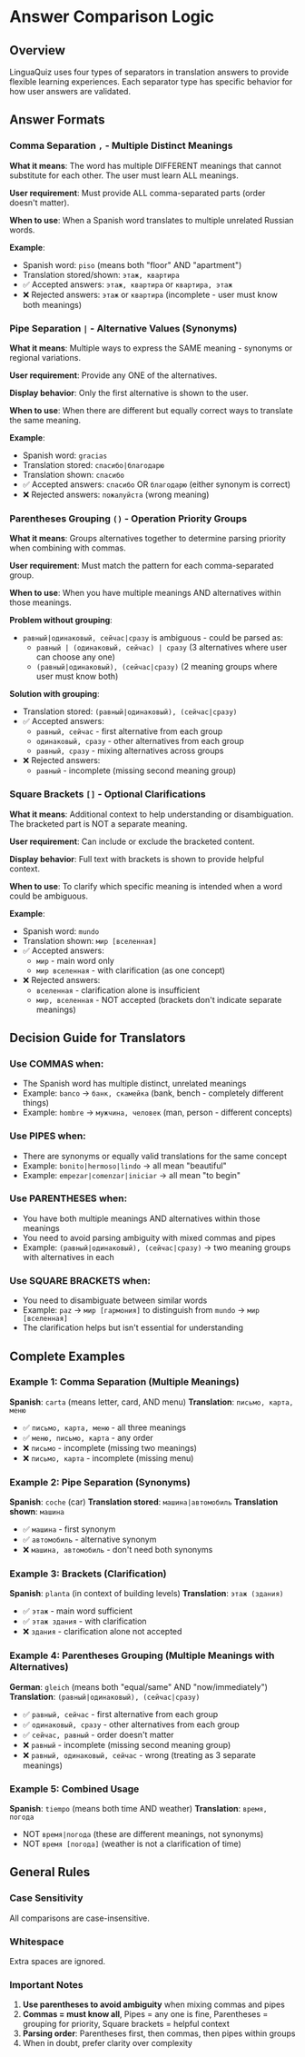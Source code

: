 # Answer Comparison Logic

## Overview
LinguaQuiz uses four types of separators in translation answers to provide flexible learning experiences. Each separator type has specific behavior for how user answers are validated.

## Answer Formats

### Comma Separation `,` - Multiple Distinct Meanings
**What it means**: The word has multiple DIFFERENT meanings that cannot substitute for each other. The user must learn ALL meanings.

**User requirement**: Must provide ALL comma-separated parts (order doesn't matter).

**When to use**: When a Spanish word translates to multiple unrelated Russian words.

**Example**:
- Spanish word: `piso` (means both "floor" AND "apartment")
- Translation stored/shown: `этаж, квартира`
- ✅ Accepted answers: `этаж, квартира` or `квартира, этаж`
- ❌ Rejected answers: `этаж` or `квартира` (incomplete - user must know both meanings)

### Pipe Separation `|` - Alternative Values (Synonyms)
**What it means**: Multiple ways to express the SAME meaning - synonyms or regional variations.

**User requirement**: Provide any ONE of the alternatives.

**Display behavior**: Only the first alternative is shown to the user.

**When to use**: When there are different but equally correct ways to translate the same meaning.

**Example**:
- Spanish word: `gracias` 
- Translation stored: `спасибо|благодарю`
- Translation shown: `спасибо`
- ✅ Accepted answers: `спасибо` OR `благодарю` (either synonym is correct)
- ❌ Rejected answers: `пожалуйста` (wrong meaning)

### Parentheses Grouping `()` - Operation Priority Groups
**What it means**: Groups alternatives together to determine parsing priority when combining with commas.

**User requirement**: Must match the pattern for each comma-separated group.

**When to use**: When you have multiple meanings AND alternatives within those meanings.

**Problem without grouping**:
- `равный|одинаковый, сейчас|сразу` is ambiguous - could be parsed as:
  - `равный | (одинаковый, сейчас) | сразу` (3 alternatives where user can choose any one)
  - `(равный|одинаковый), (сейчас|сразу)` (2 meaning groups where user must know both)

**Solution with grouping**:
- Translation stored: `(равный|одинаковый), (сейчас|сразу)`
- ✅ Accepted answers: 
  - `равный, сейчас` - first alternative from each group
  - `одинаковый, сразу` - other alternatives from each group
  - `равный, сразу` - mixing alternatives across groups
- ❌ Rejected answers: 
  - `равный` - incomplete (missing second meaning group)

### Square Brackets `[]` - Optional Clarifications
**What it means**: Additional context to help understanding or disambiguation. The bracketed part is NOT a separate meaning.

**User requirement**: Can include or exclude the bracketed content.

**Display behavior**: Full text with brackets is shown to provide helpful context.

**When to use**: To clarify which specific meaning is intended when a word could be ambiguous.

**Example**:
- Spanish word: `mundo` 
- Translation shown: `мир [вселенная]`
- ✅ Accepted answers: 
  - `мир` - main word only
  - `мир вселенная` - with clarification (as one concept)
- ❌ Rejected answers: 
  - `вселенная` - clarification alone is insufficient
  - `мир, вселенная` - NOT accepted (brackets don't indicate separate meanings)

## Decision Guide for Translators

### Use COMMAS when:
- The Spanish word has multiple distinct, unrelated meanings
- Example: `banco` → `банк, скамейка` (bank, bench - completely different things)
- Example: `hombre` → `мужчина, человек` (man, person - different concepts)

### Use PIPES when:
- There are synonyms or equally valid translations for the same concept
- Example: `bonito|hermoso|lindo` → all mean "beautiful"
- Example: `empezar|comenzar|iniciar` → all mean "to begin"

### Use PARENTHESES when:
- You have both multiple meanings AND alternatives within those meanings
- You need to avoid parsing ambiguity with mixed commas and pipes
- Example: `(равный|одинаковый), (сейчас|сразу)` → two meaning groups with alternatives in each

### Use SQUARE BRACKETS when:
- You need to disambiguate between similar words
- Example: `paz` → `мир [гармония]` to distinguish from `mundo` → `мир [вселенная]`
- The clarification helps but isn't essential for understanding

## Complete Examples

### Example 1: Comma Separation (Multiple Meanings)
**Spanish**: `carta` (means letter, card, AND menu)
**Translation**: `письмо, карта, меню`
- ✅ `письмо, карта, меню` - all three meanings
- ✅ `меню, письмо, карта` - any order
- ❌ `письмо` - incomplete (missing two meanings)
- ❌ `письмо, карта` - incomplete (missing menu)

### Example 2: Pipe Separation (Synonyms)
**Spanish**: `coche` (car)
**Translation stored**: `машина|автомобиль`
**Translation shown**: `машина`
- ✅ `машина` - first synonym
- ✅ `автомобиль` - alternative synonym
- ❌ `машина, автомобиль` - don't need both synonyms

### Example 3: Brackets (Clarification)
**Spanish**: `planta` (in context of building levels)
**Translation**: `этаж (здания)`
- ✅ `этаж` - main word sufficient
- ✅ `этаж здания` - with clarification
- ❌ `здания` - clarification alone not accepted

### Example 4: Parentheses Grouping (Multiple Meanings with Alternatives)
**German**: `gleich` (means both "equal/same" AND "now/immediately")  
**Translation**: `(равный|одинаковый), (сейчас|сразу)`
- ✅ `равный, сейчас` - first alternative from each group
- ✅ `одинаковый, сразу` - other alternatives from each group  
- ✅ `сейчас, равный` - order doesn't matter
- ❌ `равный` - incomplete (missing second meaning group)
- ❌ `равный, одинаковый, сейчас` - wrong (treating as 3 separate meanings)

### Example 5: Combined Usage
**Spanish**: `tiempo` (means both time AND weather)
**Translation**: `время, погода`
- NOT `время|погода` (these are different meanings, not synonyms)
- NOT `время [погода]` (weather is not a clarification of time)

## General Rules

### Case Sensitivity
All comparisons are case-insensitive.

### Whitespace
Extra spaces are ignored.

### Important Notes
1. **Use parentheses to avoid ambiguity** when mixing commas and pipes
2. **Commas = must know all**, Pipes = any one is fine, Parentheses = grouping for priority, Square brackets = helpful context
3. **Parsing order**: Parentheses first, then commas, then pipes within groups
4. When in doubt, prefer clarity over complexity